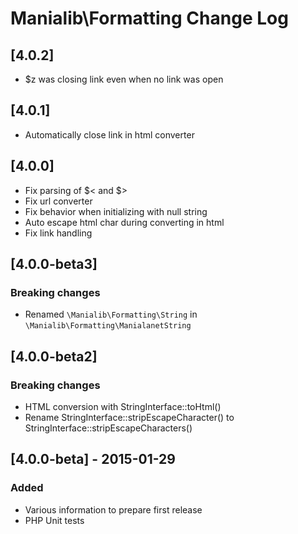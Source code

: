 # Manialib\Formatting Change Log

## [4.0.2]

- $z was closing link even when no link was open

## [4.0.1]

- Automatically close link in html converter

## [4.0.0]

- Fix parsing of $< and $>
- Fix url converter
- Fix behavior when initializing with null string
- Auto escape html char during converting in html
- Fix link handling 

## [4.0.0-beta3]
### Breaking changes
- Renamed `\Manialib\Formatting\String` in `\Manialib\Formatting\ManialanetString`

## [4.0.0-beta2]
### Breaking changes
- HTML conversion with StringInterface::toHtml()
- Rename StringInterface::stripEscapeCharacter() to StringInterface::stripEscapeCharacters()

## [4.0.0-beta] - 2015-01-29
### Added
- Various information to prepare first release
- PHP Unit tests
